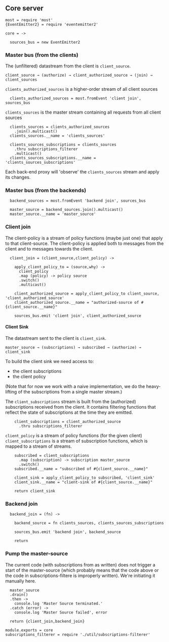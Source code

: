 Core server
-----------

    most = require 'most'
    {EventEmitter2} = require 'eventemitter2'

    core = ->

      sources_bus = new EventEmitter2

### Master bus (from the clients)

The (unfiltered) datastream from the client is `client_source`.

```
client_source → (authorize) → client_authorized_source → (join) → client_sources
```

`clients_authorized_sources` is a higher-order stream of all client sources

      clients_authorized_sources = most.fromEvent 'client join', sources_bus

`clients_sources` is the master stream containing all requests from all client sources

      clients_sources = clients_authorized_sources
        .join().multicast()
      clients_sources.__name = 'clients_sources'

      clients_sources_subscriptions = clients_sources
        .thru subscriptions_filterer
        .multicast()
      clients_sources_subscriptions.__name = 'clients_sources_subscriptions'

Each back-end proxy will 'observe' the `clients_sources` stream and apply its changes.

### Master bus (from the backends)

      backend_sources = most.fromEvent 'backend join', sources_bus

      master_source = backend_sources.join().multicast()
      master_source.__name = 'master_source'

### Client join

The client-policy is a stream of policy functions (maybe just one) that apply to that client-source.
The client-policy is applied both to messages from the client and to messages towards the client.

      client_join = (client_source,client_policy) ->

        apply_client_policy_to = (source,why) ->
          client_policy
          .map (policy) -> policy source
          .switch()
          .multicast()

        client_authorized_source = apply_client_policy_to client_source, 'client_authorized_source'
        client_authorized_source.__name = "authorized-source of #{client_source.__name}"

        sources_bus.emit 'client join', client_authorized_source

#### Client Sink

The datastream sent to the client is `client_sink`.

```
master_source → (subscriptions) → subscribed → (authorize) → client_sink
```

To build the client sink we need access to:
- the client subscriptions
- the client policy

(Note that for now we work with a naive implementation, we do
the heavy-lifting of the subscriptions from a single master stream.)

The `client_subscriptions` stream is built from the (authorized) subscriptions received from the client.
It contains filtering functions that reflect the state of subscriptions at the time they are emitted.

        client_subscriptions = client_authorized_source
          .thru subscriptions_filterer 

`client_policy` is a stream of policy functions (for the given client)
`client_subscriptions` is a stream of subscription functions, which is mapped to a stream of streams.

        subscribed = client_subscriptions
          .map (subscription) -> subscription master_source
          .switch()
        subscribed.__name = "subscribed of #{client_source.__name}"

        client_sink = apply_client_policy_to subscribed, 'client_sink'
        client_sink.__name = "client-sink of #{client_source.__name}"

        return client_sink

### Backend join

      backend_join = (fn) ->

        backend_source = fn clients_sources, clients_sources_subscriptions

        sources_bus.emit 'backend join', backend_source

        return

### Pump the master-source

The current code (with subscriptions from as written) does not trigger a start of the master-source (which probably means that the code above or the code in subscriptions-filtere is improperly written).
We're initiating it manually here.

      master_source
      .drain()
      .then ->
        console.log 'Master Source terminated.'
      .catch (error) ->
        console.log 'Master Source failed', error

      return {client_join,backend_join}

    module.exports = core
    subscriptions_filterer = require './util/subscriptions-filterer'
